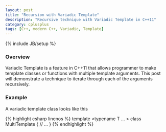 ```yaml
---
layout: post
title: "Recursion with Variadic Template"
description: "Recursive technique with Variadic Template in C++11"
category: cplusplus
tags: [C++, modern C++, Variadic, Template]
---
```

{% include JB/setup %}

<!-- Overview -->
<h3>Overview</h3>

Variadic Template is a feature in C++11 that allows programmer to make template classes or functions with multiple template arguments. This post will demonstrate a technique to iterate through each of the arguments recursively.

<!-- Example -->
<h3>Example</h3>


A variadic template class looks like this

<!-- Code -->
{% highlight csharp linenos %}
template <typename T ... >
class MultiTemplate 
{
	// ...
}
{% endhighlight %}
<!-- END Code -->
